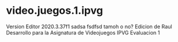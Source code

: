 # video.juegos.1.ipvg
Version Editor 2020.3.37f1
sadsa
fsdfsd
tamoh o no?
Edicion de Raul
Desarrollo para la Asignatura de Videojuegos IPVG Evaluacion 1
